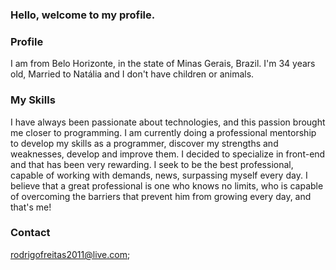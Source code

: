 ### Hello, welcome to my profile.

### Profile
I am from Belo Horizonte, in the state of Minas Gerais, Brazil. I'm 34 years old, Married to Natália and I don't have children or animals.

### My Skills
I have always been passionate about technologies, and this passion brought me closer to programming. I am currently doing a professional mentorship to develop my skills as a programmer, discover my strengths and weaknesses, develop and improve them. I decided to specialize in front-end and that has been very rewarding.
I seek to be the best professional, capable of working with demands, news, surpassing myself every day.
I believe that a great professional is one who knows no limits, who is capable of overcoming the barriers that prevent him from growing every day, and that's me!

### Contact
rodrigofreitas2011@live.com;
